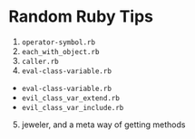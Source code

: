 # Random Ruby Tips

1. `operator-symbol.rb`
2. `each_with_object.rb`
3. `caller.rb`
4. `eval-class-variable.rb`
  - `eval-class-variable.rb`
  - `evil_class_var_extend.rb`
  - `evil_class_var_include.rb`
5. jeweler, and a meta way of getting methods

